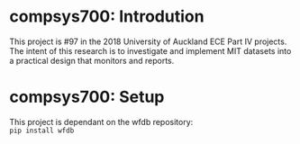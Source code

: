 # compsys700: Introdution
This project is #97 in the 2018 University of Auckland ECE Part IV projects. The intent of this research is
to investigate and implement MIT datasets into a practical design that monitors and reports. 
# compsys700: Setup
This project is dependant on the wfdb repository:\
```pip install wfdb```
